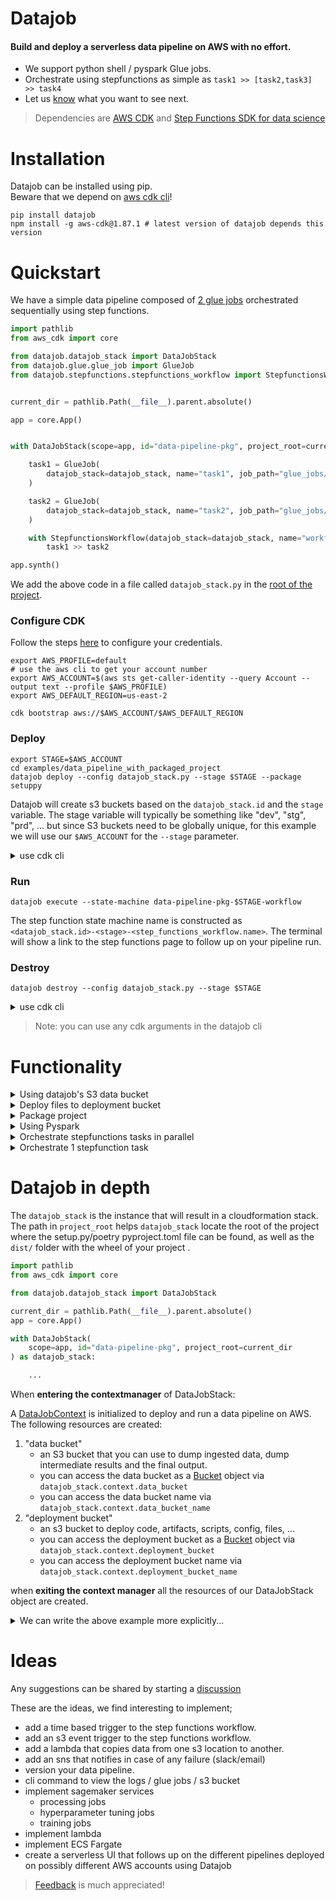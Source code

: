 # Datajob

#### Build and deploy a serverless data pipeline on AWS with no effort.

- We support python shell / pyspark Glue jobs.
- Orchestrate using stepfunctions as simple as `task1 >> [task2,task3] >> task4`
- Let us [know](https://github.com/vincentclaes/datajob/discussions) what you want to see next.

> Dependencies are [AWS CDK](https://github.com/aws/aws-cdk) and [Step Functions SDK for data science](https://github.com/aws/aws-step-functions-data-science-sdk-python) <br/>

# Installation

 Datajob can be installed using pip. <br/>
 Beware that we depend on [aws cdk cli](https://github.com/aws/aws-cdk)!

    pip install datajob
    npm install -g aws-cdk@1.87.1 # latest version of datajob depends this version

# Quickstart

We have a simple data pipeline composed of [2 glue jobs](./examples/data_pipeline_with_packaged_project/glue_jobs/) orchestrated sequentially using step functions.

```python
import pathlib
from aws_cdk import core

from datajob.datajob_stack import DataJobStack
from datajob.glue.glue_job import GlueJob
from datajob.stepfunctions.stepfunctions_workflow import StepfunctionsWorkflow


current_dir = pathlib.Path(__file__).parent.absolute()

app = core.App()


with DataJobStack(scope=app, id="data-pipeline-pkg", project_root=current_dir) as datajob_stack:

    task1 = GlueJob(
        datajob_stack=datajob_stack, name="task1", job_path="glue_jobs/task1.py"
    )

    task2 = GlueJob(
        datajob_stack=datajob_stack, name="task2", job_path="glue_jobs/task2.py"
    )

    with StepfunctionsWorkflow(datajob_stack=datajob_stack, name="workflow") as step_functions_workflow:
        task1 >> task2

app.synth()

```

We add the above code in a file called `datajob_stack.py` in the [root of the project](./examples/data_pipeline_with_packaged_project/).


### Configure CDK
Follow the steps [here](https://docs.aws.amazon.com/cli/latest/userguide/cli-configure-quickstart.html#cli-configure-quickstart-config) to configure your credentials.

```shell script
export AWS_PROFILE=default
# use the aws cli to get your account number
export AWS_ACCOUNT=$(aws sts get-caller-identity --query Account --output text --profile $AWS_PROFILE)
export AWS_DEFAULT_REGION=us-east-2

cdk bootstrap aws://$AWS_ACCOUNT/$AWS_DEFAULT_REGION
```

### Deploy

```shell
export STAGE=$AWS_ACCOUNT
cd examples/data_pipeline_with_packaged_project
datajob deploy --config datajob_stack.py --stage $STAGE --package setuppy
```
Datajob will create s3 buckets based on the `datajob_stack.id` and the `stage` variable.
The stage variable will typically be something like "dev", "stg", "prd", ...
but since S3 buckets need to be globally unique, for this example we will use our `$AWS_ACCOUNT` for the `--stage` parameter.

<details>
<summary>use cdk cli</summary>

```shell script
cd examples/data_pipeline_with_packaged_project
python setup.py bdist_wheel
cdk deploy --app  "python datajob_stack.py" -c stage=$STAGE
```
</details>

### Run

```shell script
datajob execute --state-machine data-pipeline-pkg-$STAGE-workflow
```
The step function state machine name is constructed as `<datajob_stack.id>-<stage>-<step_functions_workflow.name>`.
The terminal will show a link to the step functions page to follow up on your pipeline run.

### Destroy

```shell script
datajob destroy --config datajob_stack.py --stage $STAGE
```

<details>
<summary>use cdk cli</summary>

```shell script
cdk destroy --app  "python datajob_stack.py" -c stage=$STAGE
```
</details>

> Note: you can use any cdk arguments in the datajob cli

# Functionality

<details>
<summary>Using datajob's S3 data bucket</summary>

Dynamically reference the `datajob_stack` data bucket name to the arguments of your GlueJob by calling
`datajob_stack.context.data_bucket_name`.

```python
import pathlib

from aws_cdk import core
from datajob.datajob_stack import DataJobStack
from datajob.glue.glue_job import GlueJob
from datajob.stepfunctions.stepfunctions_workflow import StepfunctionsWorkflow

current_dir = str(pathlib.Path(__file__).parent.absolute())

app = core.App()

with DataJobStack(
    scope=app, id="datajob-python-pyspark", project_root=current_dir
) as datajob_stack:

    pyspark_job = GlueJob(
        datajob_stack=datajob_stack,
        name="pyspark-job",
        job_path="glue_job/glue_pyspark_example.py",
        job_type="glueetl",
        glue_version="2.0",  # we only support glue 2.0
        python_version="3",
        worker_type="Standard",  # options are Standard / G.1X / G.2X
        number_of_workers=1,
        arguments={
            "--source": f"s3://{datajob_stack.context.data_bucket_name}/raw/iris_dataset.csv",
            "--destination": f"s3://{datajob_stack.context.data_bucket_name}/target/pyspark_job/iris_dataset.parquet",
        },
    )

    with StepfunctionsWorkflow(datajob_stack=datajob_stack, name="workflow") as sfn:
        pyspark_job >> ...

```

deploy to stage `my-stage`:

```shell
datajob deploy --config datajob_stack.py --stage my-stage --package setuppy
```

`datajob_stack.context.data_bucket_name` will evaluate to `datajob-python-pyspark-my-stage`

you can find this example [here](./examples/data_pipeline_pyspark/glue_job/glue_pyspark_example.py)

</details>

<details>
<summary>Deploy files to deployment bucket</summary>

Specify the path to the folder we would like to include in the deployment bucket.

```python

from aws_cdk import core
from datajob.datajob_stack import DataJobStack

app = core.App()

with DataJobStack(
    scope=app, id="some-stack-name", include_folder="path/to/folder/"
) as datajob_stack:

    ...

```

</details>

<details>
<summary>Package project</summary>

Package you project using [poetry](https://python-poetry.org/)

```shell
datajob deploy --config datajob_stack.py --package poetry
```
Package you project using [setup.py](./examples/data_pipeline_with_packaged_project)
```shell
datajob deploy --config datajob_stack.py --package setuppy
```
</details>

<details>
<summary>Using Pyspark</summary>

```python
import pathlib

from aws_cdk import core
from datajob.datajob_stack import DataJobStack
from datajob.glue.glue_job import GlueJob
from datajob.stepfunctions.stepfunctions_workflow import StepfunctionsWorkflow

current_dir = str(pathlib.Path(__file__).parent.absolute())

app = core.App()

with DataJobStack(
    scope=app, id="datajob-python-pyspark", project_root=current_dir
) as datajob_stack:

    pyspark_job = GlueJob(
        datajob_stack=datajob_stack,
        name="pyspark-job",
        job_path="glue_job/glue_pyspark_example.py",
        job_type="glueetl",
        glue_version="2.0",  # we only support glue 2.0
        python_version="3",
        worker_type="Standard",  # options are Standard / G.1X / G.2X
        number_of_workers=1,
        arguments={
            "--source": f"s3://{datajob_stack.context.data_bucket_name}/raw/iris_dataset.csv",
            "--destination": f"s3://{datajob_stack.context.data_bucket_name}/target/pyspark_job/iris_dataset.parquet",
        },
    )
```
full example can be found in [examples/data_pipeline_pyspark](examples/data_pipeline_pyspark]).
</details>

<details>
<summary>Orchestrate stepfunctions tasks in parallel</summary>

```python
# task1 and task2 are orchestrated in parallel.
# task3 will only start when both task1 and task2 have succeeded.
[task1, task2] >> task3
```

</details>

<details>
<summary>Orchestrate 1 stepfunction task</summary>

Use the [Ellipsis](https://docs.python.org/dev/library/constants.html#Ellipsis) object to be able to orchestrate 1 job via step functions.

```python
some_task >> ...
```

</details>


# Datajob in depth

The `datajob_stack` is the instance that will result in a cloudformation stack.
The path in `project_root` helps `datajob_stack` locate the root of the project where
the setup.py/poetry pyproject.toml file can be found, as well as the `dist/` folder with the wheel of your project .

```python
import pathlib
from aws_cdk import core

from datajob.datajob_stack import DataJobStack

current_dir = pathlib.Path(__file__).parent.absolute()
app = core.App()

with DataJobStack(
    scope=app, id="data-pipeline-pkg", project_root=current_dir
) as datajob_stack:

    ...
```

When __entering the contextmanager__ of DataJobStack:

A [DataJobContext](./datajob/datajob_stack.py#L48) is initialized
to deploy and run a data pipeline on AWS.
The following resources are created:
1) "data bucket"
    - an S3 bucket that you can use to dump ingested data, dump intermediate results and the final output.
    - you can access the data bucket as a [Bucket](https://docs.aws.amazon.com/cdk/api/latest/python/aws_cdk.aws_s3/Bucket.html) object via ```datajob_stack.context.data_bucket```
    - you can access the data bucket name via ```datajob_stack.context.data_bucket_name```
2) "deployment bucket"
   - an s3 bucket to deploy code, artifacts, scripts, config, files, ...
   - you can access the deployment bucket as a [Bucket](https://docs.aws.amazon.com/cdk/api/latest/python/aws_cdk.aws_s3/Bucket.html) object via ```datajob_stack.context.deployment_bucket```
   - you can access the deployment bucket name via ```datajob_stack.context.deployment_bucket_name```

when __exiting the context manager__ all the resources of our DataJobStack object are created.

<details>
<summary>We can write the above example more explicitly...</summary>

```python
import pathlib
from aws_cdk import core

from datajob.datajob_stack import DataJobStack
from datajob.glue.glue_job import GlueJob
from datajob.stepfunctions.stepfunctions_workflow import StepfunctionsWorkflow

app = core.App()

current_dir = pathlib.Path(__file__).parent.absolute()

app = core.App()

datajob_stack = DataJobStack(scope=app, id="data-pipeline-pkg", project_root=current_dir)
datajob_stack.init_datajob_context()

task1 = GlueJob(datajob_stack=datajob_stack, name="task1", job_path="glue_jobs/task1.py")
task2 = GlueJob(datajob_stack=datajob_stack, name="task2", job_path="glue_jobs/task2.py")

with StepfunctionsWorkflow(datajob_stack=datajob_stack, name="workflow") as step_functions_workflow:
    task1 >> task2

datajob_stack.create_resources()
app.synth()
```
</details>

# Ideas

Any suggestions can be shared by starting a [discussion](https://github.com/vincentclaes/datajob/discussions)

These are the ideas, we find interesting to implement;

- add a time based trigger to the step functions workflow.
- add an s3 event trigger to the step functions workflow.
- add a lambda that copies data from one s3 location to another.
- add an sns that notifies in case of any failure (slack/email)
- version your data pipeline.
- cli command to view the logs / glue jobs / s3 bucket
- implement sagemaker services
    - processing jobs
    - hyperparameter tuning jobs
    - training jobs
- implement lambda
- implement ECS Fargate
- create a serverless UI that follows up on the different pipelines deployed on possibly different AWS accounts using Datajob

> [Feedback](https://github.com/vincentclaes/datajob/discussions) is much appreciated!
